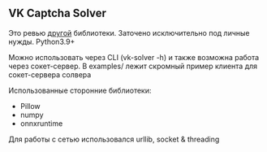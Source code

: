 VK Captcha Solver
-------------
Это ревью [другой](https://github.com/DedInc/vk_captchasolver) библиотеки.
Заточено исключительно под личные нужды.
Python3.9+

Можно использовать через CLI (vk-solver -h) и также возможна работа через сокет-сервер.
В examples/ лежит скромный пример клиента для сокет-сервера солвера

Использованные сторонние библиотеки:
* Pillow
* numpy
* onnxruntime

Для работы с сетью использовался urllib, socket & threading